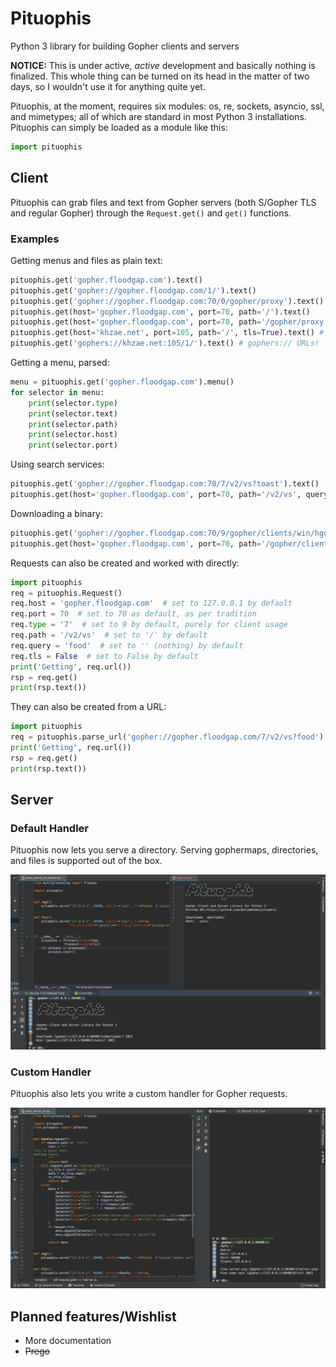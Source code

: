 # Pituophis
Python 3 library for building Gopher clients and servers

**NOTICE:** This is under active, *active* development and basically nothing is finalized. This whole thing can be turned on its head in the matter of two days, so I wouldn't use it for anything quite yet.

Pituophis, at the moment, requires six modules: os, re, sockets, asyncio, ssl, and mimetypes; all of which are standard in most Python 3 installations. Pituophis can simply be loaded as a module like this:
```python
import pituophis
```

## Client
Pituophis can grab files and text from Gopher servers (both S/Gopher TLS and regular Gopher) through the `Request.get()` and `get()` functions.
### Examples
Getting menus and files as plain text:
```python
pituophis.get('gopher.floodgap.com').text()
pituophis.get('gopher://gopher.floodgap.com/1/').text()
pituophis.get('gopher://gopher.floodgap.com:70/0/gopher/proxy').text()
pituophis.get(host='gopher.floodgap.com', port=70, path='/').text()
pituophis.get(host='gopher.floodgap.com', port=70, path='/gopher/proxy').text()
pituophis.get(host='khzae.net', port=105, path='/', tls=True).text() # TLS!
pituophis.get('gophers://khzae.net:105/1/').text() # gophers:// URLs!

```
Getting a menu, parsed:
```python
menu = pituophis.get('gopher.floodgap.com').menu()
for selector in menu:
    print(selector.type)
    print(selector.text)
    print(selector.path)
    print(selector.host)
    print(selector.port)
```
Using search services:
```python
pituophis.get('gopher://gopher.floodgap.com:70/7/v2/vs?toast').text()
pituophis.get(host='gopher.floodgap.com', port=70, path='/v2/vs', query='toast').text()
```
Downloading a binary:
```python
pituophis.get('gopher://gopher.floodgap.com:70/9/gopher/clients/win/hgopher2_3.zip').binary
pituophis.get(host='gopher.floodgap.com', port=70, path='/gopher/clients/win/hgopher2_3.zip').binary
```
Requests can also be created and worked with directly:
```python
import pituophis
req = pituophis.Request()
req.host = 'gopher.floodgap.com'  # set to 127.0.0.1 by default
req.port = 70  # set to 70 as default, as per tradition
req.type = '7'  # set to 9 by default, purely for client usage
req.path = '/v2/vs'  # set to '/' by default
req.query = 'food'  # set to '' (nothing) by default
req.tls = False  # set to False by default
print('Getting', req.url())
rsp = req.get()
print(rsp.text())
```
They can also be created from a URL:
```python
import pituophis
req = pituophis.parse_url('gopher://gopher.floodgap.com/7/v2/vs?food')
print('Getting', req.url())
rsp = req.get()
print(rsp.text())
```
## Server
### Default Handler
Pituophis now lets you serve a directory. Serving gophermaps, directories, and files is supported out of the box.

![server_def](https://github.com/dotcomboom/Pituophis/blob/master/server_def.png?raw=true)
### Custom Handler
Pituophis also lets you write a custom handler for Gopher requests.

![server](https://github.com/dotcomboom/Pituophis/blob/master/server.png?raw=true)
## Planned features/Wishlist
- More documentation
- ~~Prego~~